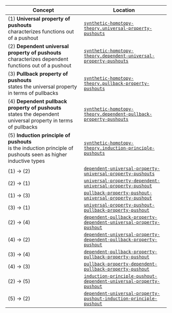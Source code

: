 | Concept                                                                                                          | Location                                                                                                                                 |
| ---------------------------------------------------------------------------------------------------------------- | ---------------------------------------------------------------------------------------------------------------------------------------- |
| (1) **Universal property of pushouts**<br>characterizes functions out of a pushout                               | [`synthetic-homotopy-theory.universal-property-pushouts`](synthetic-homotopy-theory.universal-property-pushouts.md)                      |
| (2) **Dependent universal property of pushouts**<br>characterizes dependent functions out of a pushout           | [`synthetic-homotopy-theory.dependent-universal-property-pushouts`](synthetic-homotopy-theory.dependent-universal-property-pushouts.md)  |
| (3) **Pullback property of pushouts**<br>states the universal property in terms of pullbacks                     | [`synthetic-homotopy-theory.pullback-property-pushouts`](synthetic-homotopy-theory.pullback-property-pushouts.md)                        |
| (4) **Dependent pullback property of pushouts**<br>states the dependent universal property in terms of pullbacks | [`synthetic-homotopy-theory.dependent-pullback-property-pushouts`](synthetic-homotopy-theory.dependent-pullback-property-pushouts.md)    |
| (5) **Induction principle of pushouts**<br>is the induction principle of pushouts seen as higher inductive types | [`synthetic-homotopy-theory.induction-principle-pushouts`](synthetic-homotopy-theory.induction-principle-pushouts.md)                    |
| (1) → (2)                                                                                                        | [`dependent-universal-property-universal-property-pushouts`](synthetic-homotopy-theory.dependent-universal-property-pushouts.md)         |
| (2) → (1)                                                                                                        | [`universal-property-dependent-universal-property-pushout`](synthetic-homotopy-theory.dependent-universal-property-pushouts.md)          |
| (1) → (3)                                                                                                        | [`pullback-property-pushout-universal-property-pushout`](synthetic-homotopy-theory.universal-property-pushouts.md)                       |
| (3) → (1)                                                                                                        | [`universal-property-pushout-pullback-property-pushout`](synthetic-homotopy-theory.universal-property-pushouts.md)                       |
| (2) → (4)                                                                                                        | [`dependent-pullback-property-dependent-universal-property-pushout`](synthetic-homotopy-theory.dependent-universal-property-pushouts.md) |
| (4) → (2)                                                                                                        | [`dependent-universal-property-dependent-pullback-property-pushout`](synthetic-homotopy-theory.dependent-universal-property-pushouts.md) |
| (3) → (4)                                                                                                        | [`dependent-pullback-property-pullback-property-pushout`](synthetic-homotopy-theory.dependent-pullback-property-pushouts.md)             |
| (4) → (3)                                                                                                        | [`pullback-property-dependent-pullback-property-pushout`](synthetic-homotopy-theory.dependent-pullback-property-pushouts.md)             |
| (2) → (5)                                                                                                        | [`induction-principle-pushout-dependent-universal-property-pushout`](synthetic-homotopy-theory.dependent-universal-property-pushouts.md) |
| (5) → (2)                                                                                                        | [`dependent-universal-property-pushout-induction-principle-pushout`](synthetic-homotopy-theory.dependent-universal-property-pushouts.md) |
